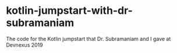 # kotlin-jumpstart-with-dr-subramaniam
The code for the Kotlin jumpstart that Dr. Subramaniam and I gave at Devnexus 2019
